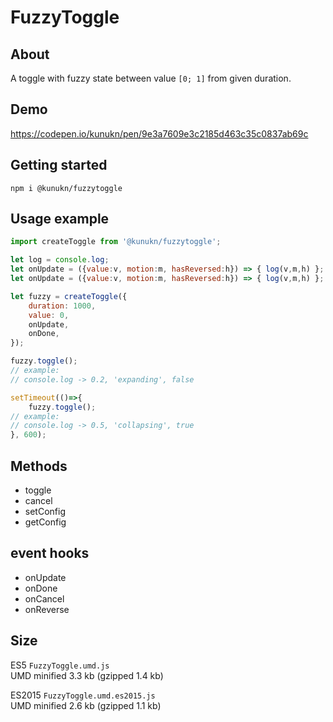 # FuzzyToggle

## About

A toggle with fuzzy state between value `[0; 1]` from given duration.

## Demo

https://codepen.io/kunukn/pen/9e3a7609e3c2185d463c35c0837ab69c


## Getting started

`npm i @kunukn/fuzzytoggle`

## Usage example

```js
import createToggle from '@kunukn/fuzzytoggle';

let log = console.log;
let onUpdate = ({value:v, motion:m, hasReversed:h}) => { log(v,m,h) };
let onUpdate = ({value:v, motion:m, hasReversed:h}) => { log(v,m,h) };

let fuzzy = createToggle({
    duration: 1000,
    value: 0,
    onUpdate,
    onDone,
});

fuzzy.toggle();
// example: 
// console.log -> 0.2, 'expanding', false

setTimeout(()=>{
    fuzzy.toggle();
// example: 
// console.log -> 0.5, 'collapsing', true
}, 600);
```

## Methods

* toggle
* cancel
* setConfig
* getConfig

## event hooks

* onUpdate
* onDone
* onCancel
* onReverse

## Size

ES5 `FuzzyToggle.umd.js`<br>
UMD minified 3.3 kb (gzipped 1.4 kb)

ES2015 `FuzzyToggle.umd.es2015.js`<br>
UMD minified 2.6 kb (gzipped 1.1 kb)

